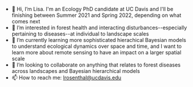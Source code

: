 - 👋 Hi, I’m Lisa. I'm an Ecology PhD candidate at UC Davis and I'll be finishing between Summer 2021 and Spring 2022, depending on what comes next
- 👀 I’m interested in forest health and interacting disturbances--especially pertaining to diseases--at individual to landscape scales
- 🌱 I’m currently learning more sophisticated hierachical Bayesian models to understand ecological dynamics over space and time, and I want to learn more about remote sensing to have an impact on a larger spatial scale
- 💞️ I’m looking to collaborate on anything that relates to forest diseases across landscapes and Bayesian hierarchical models
- 📫 How to reach me: lrosenthal@ucdavis.edu

<!---
lisamr/lisamr is a ✨ special ✨ repository because its `README.md` (this file) appears on your GitHub profile.
You can click the Preview link to take a look at your changes.
--->
